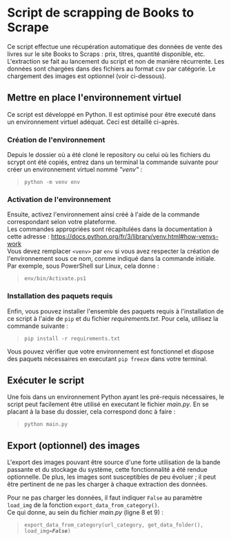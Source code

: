 # Script de scrapping de Books to Scrape

Ce script effectue une récupération automatique des données de vente des livres sur le site Books to Scraps : prix, titres, quantité disponible, etc. L'extraction se fait au lancement du script et non de manière récurrente. Les données sont chargées dans des fichiers au format csv par catégorie. Le chargement des images est optionnel (voir ci-dessous).

## Mettre en place l'environnement virtuel

Ce script est développé en Python. Il est optimisé pour être executé dans un environnement virtuel adéquat. Ceci est détaillé ci-après. 

### Création de l'environnement

Depuis le dossier où a été cloné le repository ou celui où les fichiers du scrypt ont été copiés,
entrez dans un terminal la commande suivante pour créer un environnement virtuel nommé *"venv"* :  
> `python -m venv env`  

### Activation de l'environnement

Ensuite, activez l'environnement ainsi créé à l'aide de la commande correspondant
selon votre plateforme.  
Les commandes appropriées sont récapitulées dans la documentation à cette adresse : <https://docs.python.org/fr/3/library/venv.html#how-venvs-work>  
Vous devez remplacer `<venv>` par `env` si vous avez respecter la création de l'environnement
sous ce nom, comme indiqué dans la commande initiale.  
Par exemple, sous PowerShell sur Linux, cela donne :
> `env/bin/Activate.ps1`

### Installation des paquets requis

Enfin, vous pouvez installer l'ensemble des paquets requis à l'installation de ce script à l'aide de `pip` et du fichier *requirements.txt*. 
Pour cela, utilisez la commande suivante :
> `pip install -r requirements.txt`

Vous pouvez vérifier que votre environnement est fonctionnel et dispose des paquets nécessaires en executant `pip freeze` dans votre terminal.

## Exécuter le script

Une fois dans un environnement Python ayant les pré-requis nécessaires, le script peut facilement être utilisé en executant le fichier *main.py*.
En se placant à la base du dossier, cela correspond donc à faire :
> `python main.py`

## Export (optionnel) des images

L'export des images pouvant être source d'une forte utilisation de la bande passante et du stockage du système, cette fonctionnalité a été rendue optionnelle. De plus, les images sont susceptibles de peu évoluer ; il peut être pertinent de ne pas les charger à chaque extraction des données.  

Pour ne pas charger les données, il faut indiquer `False` au paramètre `load_img` de la fonction `export_data_from_category()`.  
Ce qui donne, au sein du fichier *main.py* (ligne 8 et 9) :  
> `export_data_from_category(url_category, get_data_folder(), load_img=`***`False`***`)`